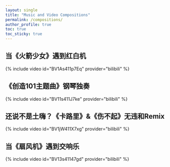 ```yaml
---
layout: single
title: "Music and Video Compositions"
permalink: /compositions/
author_profile: true
toc: true
toc_sticky: true
---
```


## 当《火箭少女》遇到红白机
{% include video id="BV1As411p7Eq" provider="bilibili" %}

## 《创造101主题曲》钢琴独奏
{% include video id="BV11s411J7ke" provider="bilibili" %}

## 还说不是土嗨？《卡路里》&《伤不起》无违和Remix
{% include video id="BV1jW411X7xg" provider="bilibili" %}

## 当《扇风机》遇到交响乐
{% include video id="BV13s41147gd" provider="bilibili" %}

